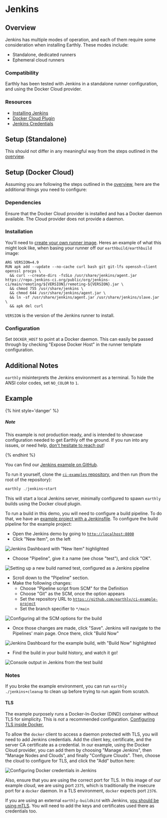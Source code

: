 # Jenkins

## Overview

Jenkins has multiple modes of operation, and each of them require some consideration when installing Earthly. These modes include:

 * Standalone, dedicated runners
 * Ephemeral cloud runners

### Compatibility

Earthly has been tested with Jenkins in a standalone runner configuration, and using the Docker Cloud provider.

### Resources

 * [Installing Jenkins](https://www.jenkins.io/doc/book/installing/)
 * [Docker Cloud Plugin](https://plugins.jenkins.io/docker-plugin/)
 * [Jenkins Credentials](https://www.jenkins.io/doc/book/using/using-credentials/)

## Setup (Standalone)

This should not differ in any meaningful way from the steps outlined in the [overview](../overview.md).

## Setup (Docker Cloud)

Assuming you are following the steps outlined in the [overview](../overview.md), here are the additional things you need to configure:

### Dependencies

Ensure that the Docker Cloud provider is installed and has a Docker daemon available. The Cloud provider does not provide a daemon.

### Installation

You'll need to [create your own runner image](../build-an-earthly-ci-image.md). Heres an example of what this might look like, when basing your runner off our `earthbuild/earthbuild` image:

```docker
ARG VERSION=4.9
RUN apk add --update --no-cache curl bash git git-lfs openssh-client openssl procps \
  && curl --create-dirs -fsSLo /usr/share/jenkins/agent.jar https://repo.jenkins-ci.org/public/org/jenkins-ci/main/remoting/${VERSION}/remoting-${VERSION}.jar \
  && chmod 755 /usr/share/jenkins \
  && chmod 644 /usr/share/jenkins/agent.jar \
  && ln -sf /usr/share/jenkins/agent.jar /usr/share/jenkins/slave.jar \
  && apk del curl
```

`VERSION` is the version of the Jenkins runner to install.

### Configuration

Set `DOCKER_HOST` to point at a Docker daemon. This can easily be passed through by checking "Expose Docker Host" in the runner template configuration. 

## Additional Notes

`earthly` misinterprets the Jenkins environment as a terminal. To hide the ANSI color codes, set `NO_COLOR` to `1`.

## Example

{% hint style='danger' %}
##### Note

This example is not production ready, and is intended to showcase configuration needed to get Earthly off the ground. If you run into any issues, or need help, [don't hesitate to reach out](https://github.com/earthbuild/earthbuild/issues/new)!

{% endhint %}

You can find our [Jenkins example on GitHub](https://github.com/earthly/ci-examples/tree/main/jenkins).

To run it yourself, clone the [`ci-examples` repository](https://github.com/earthly/ci-examples), and then run (from the root of the repository):

```go
earthly ./jenkins+start
```

This will start a local Jenkins server, minimally configured to spawn `earthly` builds using the Docker cloud plugin.

To run a build in this demo, you will need to configure a build pipeline. To do that, we have an [example project with a Jenkinsfile](https://github.com/earthly/ci-example-project). To configure the build pipeline for the example project:

- Open the Jenkins demo by going to [`http://localhost:8000`](http://localhost:8080/)
- Click "New Item", on the left

![Jenkins Dashboard with "New Item" highlighted](img/Jenkins1.png)

- Choose "Pipeline", give it a name (we chose "test"), and click "OK".

![Setting up a new build named test, configured as a Jenkins pipeline](img/Jenkins2.png)

- Scroll down to the "Pipeline" section.
- Make the following changes:
    - Choose "Pipeline script from SCM" for the Definition
    - Choose "Git" as the SCM, once the option appears
    - Set the repository URL to [`https://github.com/earthly/ci-example-project`](https://github.com/earthly/ci-example-project)
    - Set the branch specifier to `*/main`

![Configuring all the SCM options for the build](img/Jenkins3.png)

- Once those changes are made, click "Save". Jenkins will navigate to the Pipelines' main page. Once there, click "Build Now"

![Jenkins Dashboard for the example build, with "Build Now" highlighted](img/Jenkins4.png)

- Find the build in your build history, and watch it go!

![Console output in Jenkins from the test build](img/Jenkins5.png)

### Notes

If you broke the example environment, you can run `earthly ./jenkins+cleanup` to clean up before trying to run again from scratch.

#### TLS

The example purposely runs a Docker-In-Docker (DIND) container without TLS for simplicity. This is *not* a recommended configuration. [Configuring TLS inside Docker.](https://docs.docker.com/engine/security/protect-access/#use-tls-https-to-protect-the-docker-daemon-socket)

To allow the `docker` client to access a daemon protected with TLS, you will need to add Jenkins credentials. Add the client key, certificate, and the server CA certificate as a credential. In our example, using the Docker Cloud provider, you can add them by choosing "Manage Jenkins", then "Manage Nodes and Clouds", and finally "Configure Clouds". Then, choose the cloud to configure for TLS, and click the "Add" button here:

![Configuring Docker credentials in Jenkins](img/Jenkins6.png)

Also, ensure that you are using the correct port for TLS. In this image of our example cloud, we are using port `2375`, which is traditionally the insecure port for a `docker` daemon. In a TLS environment, `docker` expects port `2376`.

If you are using an external `earthly-buildkitd` with Jenkins, [you should be using mTLS](../remote-buildkit.md). You will need to add the keys and certificates used there as credentials too.
